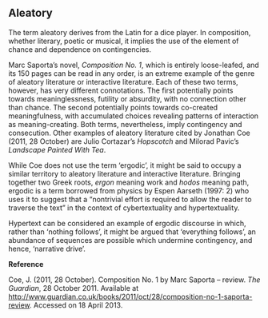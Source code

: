 ## Aleatory

The term aleatory derives from the Latin for a dice player. In composition, whether literary, poetic or musical, it implies the use of the element of chance and dependence on contingencies.

Marc Saporta’s novel, _Composition No. 1_, which is entirely loose-leafed, and its 150 pages can be read in any order, is an extreme example of the genre of aleatory literature or interactive literature. Each of these two terms, however, has very different connotations. The first potentially points towards meaninglessness, futility or absurdity, with no connection other than chance. The second potentially points towards co-created meaningfulness, with accumulated choices revealing patterns of interaction as meaning-creating. Both terms, nevertheless, imply contingency and consecution. Other examples of aleatory literature cited by Jonathan Coe (2011, 28 October) are Julio Cortazar’s _Hopscotch_ and Milorad Pavic’s _Landscape Painted With Tea_.

While Coe does not use the term ‘ergodic’, it might be said to occupy a similar territory to aleatory literature and interactive literature. Bringing together two Greek roots, _ergon_ meaning work and _hodos_ meaning path, ergodic is a term borrowed from physics by Espen Aarseth (1997: 2) who uses it to suggest that a “nontrivial effort is required to allow the reader to traverse the text” in the context of cybertextuality and hypertextuality.

Hypertext can be considered an example of ergodic discourse in which, rather than ‘nothing follows’, it might be argued that ‘everything follows’, an abundance of sequences are possible which undermine contingency, and hence, ‘narrative drive’.

**Reference**

Coe, J. (2011, 28 October). Composition No. 1 by Marc Saporta – review. _The Guardian_, 28 October 2011\. Available at [<span class="s1">http://www.guardian.co.uk/books/2011/oct/28/composition-no-1-saporta-review</span>](http://www.guardian.co.uk/books/2011/oct/28/composition-no-1-saporta-review). Accessed on 18 April 2013.
